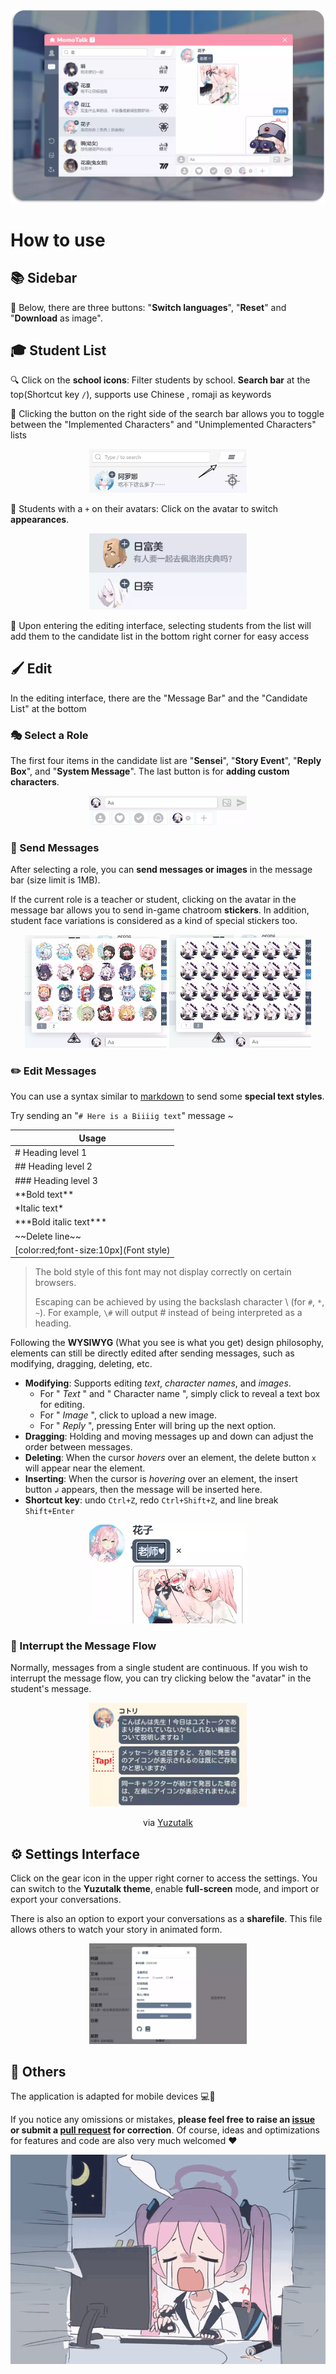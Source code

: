 ![banner](./assets/演示2.webp)

# How to use

## 📚 Sidebar 

💾 Below, there are three buttons: "**Switch languages**", "**Reset**" and "**Download** as image". 

## 🎓 Student List 

🔍 Click on the **school icons**: Filter students by school. **Search bar** at the top(Shortcut key `/`), supports use Chinese , romaji as keywords

📜 Clicking the button on the right side of the search bar allows you to toggle between the "Implemented Characters" and "Unimplemented Characters" lists

<p align="center">
<img src="../public/img/switchlsit.webp" alt="switch_list" style="width:50%">
</p>

🔄 Students with a `+` on their avatars: Click on the avatar to switch **appearances**.

<p align="center">
<img src="../public/img/appearence.webp" alt="appearence" style="width:50%">
</p>


📝 Upon entering the editing interface, selecting students from the list will add them to the candidate list in the bottom right corner for easy access

## 🖌️ Edit

In the editing interface, there are the "Message Bar" and the "Candidate List" at the bottom

### 🎭 Select a Role

The first four items in the candidate list are "**Sensei**", "**Story Event**", "**Reply Box**", and "**System Message**". The last button is for **adding custom characters**.

<p align="center">
<img src="../public/img/sendbar.webp" alt="sendbar" style="width:50%">
</p>

### 🌄 Send Messages

After selecting a role, you can **send messages or images** in the message bar (size limit is 1MB). 

If the current role is a teacher or student, clicking on the avatar in the message bar allows you to send in-game chatroom **stickers**. In addition, student face variations is considered as a kind of special stickers too.

<p align="center">
<img src="../public/img/stickers.webp" alt="stickers" style="width:45%">
<img src="../public/img/stickers2.webp" alt="face variations" style="width:45%">
</p>


### ✏️ Edit Messages

You can use a syntax similar to [markdown](https://www.markdownguide.org/basic-syntax/) to send some **special text styles**.

Try sending an "`# Here is a Biiiig text`" message ~

| Usage |
| ---- |
| \# Heading level 1 |
| \#\# Heading level 2 |
| \#\#\# Heading level 3 |
| \*\*Bold text\*\* |
| \*Italic text\* |
| \*\*\*Bold italic text\*\*\* |
| \~\~Delete line\~\~ |
| \[color:red;font-size:10px](Font style) |

> The bold style of this font may not display correctly on certain browsers.
>
> Escaping can be achieved by using the backslash character \ (for `#`, `*`, `~`). For example, `\#` will output # instead of being interpreted as a heading.


Following the **WYSIWYG** (What you see is what you get) design philosophy, elements can still be directly edited after sending messages, such as modifying, dragging, deleting, etc. 

- **Modifying**: Supports editing *text*, *character names*, and *images*.
  - For " *Text* " and " Character name ", simply click to reveal a text box for editing.
  - For " *Image* ", click to upload a new image.
  - For " *Reply* ", pressing Enter will bring up the next option.
- **Dragging**: Holding and moving messages up and down can adjust the order between messages.
- **Deleting**: When the cursor *hovers* over an element, the delete button `x` will appear near the element.
- **Inserting**: When the cursor is *hovering* over an element, the insert button `↲` appears, then the message will be inserted here.
- **Shortcut key**: undo `Ctrl+Z`, redo `Ctrl+Shift+Z`, and line break `Shift+Enter`

<p align="center">
<img src="../public/img/edit.webp" alt="edit" style="width:50%">
</p>

### 📜 Interrupt the Message Flow

Normally, messages from a single student are continuous. If you wish to interrupt the message flow, you can try clicking below the "avatar" in the student's message.

<div align="center">
<img src="../public/img/splitmessage.webp" alt="split" style="width:50%">

<p>via <a href="https://twitter.com/YuzuTalkJP/status/1421448297030381569">Yuzutalk</a> </p>
</div>

## ⚙️ Settings Interface

Click on the gear icon in the upper right corner to access the settings. You can switch to the **Yuzutalk theme**, enable **full-screen** mode, and import or export your conversations.

There is also an option to export your conversations as a **sharefile**. This file allows others to watch your story in animated form.

<p align="center">
<img src="./assets/setting.webp" alt="setting" style="width:50%">
</p>

## 🌟 Others

The application is adapted for mobile devices 💻📱

If you notice any omissions or mistakes, **please feel free to raise an [issue](https://github.com/U1805/momotalk/issues) or submit a [pull request](https://github.com/U1805/momotalk/pulls) for correction**. Of course, ideas and optimizations for features and code are also very much welcomed ❤️

![thanks](../public/img/kyk.gif)